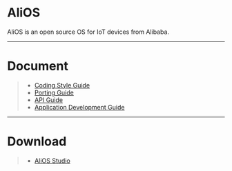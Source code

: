 # AliOS

AliOS is an open source OS for IoT devices from Alibaba.

------

# Document

> * [Coding Style Guide](https://github.com/alibaba/AliOS/wiki/AliOS-Coding-Style-Guide)
> * [Porting Guide](https://github.com/alibaba/AliOS/wiki/AliOS-Porting-Guide)
> * [API Guide](https://github.com/alibaba/AliOS/wiki/AliOS-API-Guide)
> * [Application Development Guide](https://github.com/alibaba/AliOS/wiki/AliOS-Application-Development-Guide)

------

# Download

> * [AliOS Studio](https://github.com/alibaba/AliOS/wiki/AliOS-Studio)

